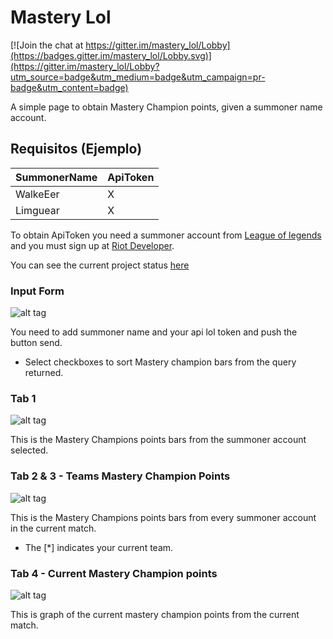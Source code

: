 # Mastery Lol

[![Join the chat at https://gitter.im/mastery_lol/Lobby](https://badges.gitter.im/mastery_lol/Lobby.svg)](https://gitter.im/mastery_lol/Lobby?utm_source=badge&utm_medium=badge&utm_campaign=pr-badge&utm_content=badge)

A simple page to obtain Mastery Champion points, given a summoner name account.

## Requisitos (Ejemplo)
| SummonerName | ApiToken |
| ------------ | -------- |
| WalkeEer     |     X    |
| Limguear     |     X    |

To obtain ApiToken you need a summoner account from [League of legends](http://euw.leagueoflegends.com/es) and you must sign up at [Riot Developer](https://developer.riotgames.com/).

You can see the current project status [here](https://rgraciama.github.io/MasteryLOL/)

### Input Form

![alt tag](https://github.com/rgraciama/mastery_lol/blob/master/img/readme/1_input.jpg)

You need to add summoner name and your api lol token and push the button send.

* Select checkboxes to sort Mastery champion bars from the query returned.

### Tab 1

![alt tag](https://github.com/rgraciama/mastery_lol/blob/master/img/readme/2_tab1.jpg)

This is the Mastery Champions points bars from the summoner account selected.

### Tab 2 & 3 - Teams Mastery Champion Points

![alt tag](https://github.com/rgraciama/mastery_lol/blob/master/img/readme/3_tab23.jpg)

This is the Mastery Champions points bars from every summoner account in the current match.

* The [\*] indicates your current team.

### Tab 4 - Current Mastery Champion points

![alt tag](https://github.com/rgraciama/mastery_lol/blob/master/img/readme/4_tab4.jpg)

This is graph of the current mastery champion points from the current match.
